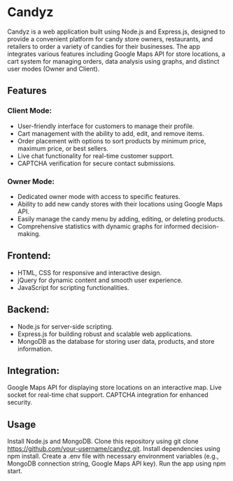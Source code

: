 # Candyz
Candyz is a web application built using Node.js and Express.js, designed to provide a convenient platform for candy store owners, restaurants, and retailers to order a variety of candies for their businesses. The app integrates various features including Google Maps API for store locations, a cart system for managing orders, data analysis using graphs, and distinct user modes
(Owner and Client).

## Features
### Client Mode:
* User-friendly interface for customers to manage their profile.
* Cart management with the ability to add, edit, and remove items.
* Order placement with options to sort products by minimum price, maximum price, or best sellers.
* Live chat functionality for real-time customer support.
* CAPTCHA verification for secure contact submissions.

### Owner Mode:
* Dedicated owner mode with access to specific features.
* Ability to add new candy stores with their locations using Google Maps API.
* Easily manage the candy menu by adding, editing, or deleting products.
* Comprehensive statistics with dynamic graphs for informed decision-making.

## Frontend:
* HTML, CSS for responsive and interactive design.
* jQuery for dynamic content and smooth user experience.
* JavaScript for scripting functionalities.

## Backend:
* Node.js for server-side scripting.
* Express.js for building robust and scalable web applications.
* MongoDB as the database for storing user data, products, and store information.

## Integration:
Google Maps API for displaying store locations on an interactive map.
Live socket for real-time chat support.
CAPTCHA integration for enhanced security.

## Usage
Install Node.js and MongoDB.
Clone this repository using git clone https://github.com/your-username/candyz.git.
Install dependencies using npm install.
Create a .env file with necessary environment variables (e.g., MongoDB connection string, Google Maps API key).
Run the app using npm start.
